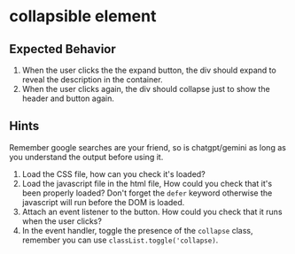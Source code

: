 # collapsible element

## Expected Behavior
1. When the user clicks the the expand button, the div should expand to reveal the description in the container.
2. When the user clicks again, the div should collapse just to show the header and button again.

## Hints
Remember google searches are your friend, so is chatgpt/gemini as long as you understand the output before using it.
1. Load the CSS file, how can you check it's loaded?
2. Load the javascript file in the html file, How could you check that it's been properly loaded? Don't forget the `defer` keyword otherwise the javascript will run before the DOM is loaded.
3. Attach an event listener to the button. How could you check that it runs when the user clicks?
4. In the event handler, toggle the presence of the `collapse` class, remember you can use `classList.toggle('collapse)`.


